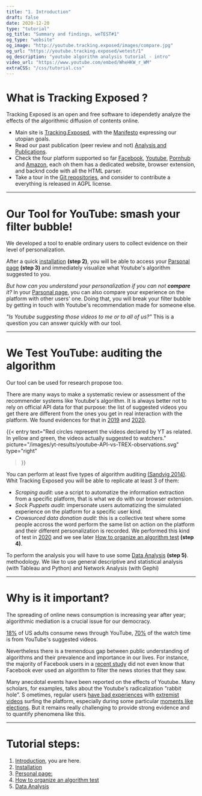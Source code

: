```yaml
---
title: "1. Introduction"
draft: false
date: 2020-12-20 
type: "tutorial"
og_title: "Summary and findings, weTEST#1"
og_type: "website"
og_image: "http://youtube.tracking.exposed/images/compare.jpg" 
og_url: "https://youtube.tracking.exposed/wetest/1"
og_description: "youtube algorithm analysis tutorial - intro"
video_url: "https://www.youtube.com/embed/WheHKW_r_WM"
extraCSS: "/css/tutorial.css"
---
```


# What is Tracking Exposed ?

Tracking Exposed is an open and free software to idependetly analyze the effects of the algorithmic diffusion of contents online. 

- Main site is [Tracking.Exposed](https://tracking.exposed), with the [Manifesto](https://tracking.exposed/manifesto/) expressing our utopian goals.
- Read our past publication (peer review and not) [Analysis and Publications](https://facebook.tracking.exposed/analysis-and-publications/).
- Check the four platform supported so far [Facebook](https://facebook.tracking.exposed), [Youtube](https://youtube.tracking.exposed), [Pornhub](https://pornhub.tracking.exposed) and [Amazon](https://amazon.tracking.exposed), each oh them has a dedicated website, browser extension, and backnd code with all the HTML parser.
- Take a tour in the [Git repositories](https://github.com/tracking-exposed), and consider to contribute a everything is released in AGPL license.

---

# Our Tool for YouTube: smash your filter bubble!

We developed a tool to enable ordinary users to collect evidence on their level of personalization.

After a quick [installation](/tutorial/2) **(step 2)**, you will be able to access your [Parsonal page](/tutorial/3) **(step 3)** and immediately visualize what Youtube's algorithm suggested to you.

_But how can you understand your personalization if you can not **compare** it?_
In your [Parsonal page](/tutorial/3), you can also compare your experience on the platform with other users' one. Doing that, you will break your filter bubble by getting in touch with Youtube's recommendation made for someone else. 

[comment]: # ( {{<bord-img href="/images/wetest-youtrust.jpg">}} ----> qui ci vorrebbe un immagine che farò prima possibile)

_"Is Youtube suggesting those videos to me or to all of us?"_ This is a question you can answer quickly with our tool.

---

# We Test YouTube: auditing the algorithm 

Our tool can be used for research propose too. 

There are many ways to make a systematic review or assessment of the recommender systems like Youtube's algorithm. It is always better not to rely on official API data for that purpose: the list of suggested videos you get there are different from the ones you get in real interaction with the platform. We found evidences for that in [2019](yhttps://youtube.tracking.exposed/results/) and [2020](https://github.com/tracking-exposed/experiments-data/blob/master/wetest1/YTTREX-crowdsourced%20analysis%20of%20YouTube%E2%80%99s%20recommender%20system%20during%20COVID-19%20pandemic.pdf). 

{{< entry 
    text="Red circles represent the videos declared by YT as related. In yellow and green, the videos actually suggested to watchers." 
    picture="/images/yt-results/youtube-API-vs-TREX-observations.svg" 
    type="right"
>}}

You can perform at least five types of algorithm auditing [(Sandvig 2014)](http://www-personal.umich.edu/~csandvig/research/Auditing%20Algorithms%20--%20Sandvig%20--%20ICA%202014%20Data%20and%20Discrimination%20Preconference.pdf). Whit Tracking Exposed you will be able to replicate at least 3 of them:
- _Scraping audit_: use a script to automatize the information extraction from a specific platform, that is what we do with our browser extension. 
- _Sock Puppets audit_: impersonate users automatizing the simulated experience on the platform for a specific user kind. 
- _Crowsurced data donation audit_: this is a collective test where some people accross the word perform the same list on action on the platform and their different personalization is recorded. We performed this kind of test in [2020](https://github.com/tracking-exposed/experiments-data/blob/master/wetest1/YTTREX-crowdsourced%20analysis%20of%20YouTube%E2%80%99s%20recommender%20system%20during%20COVID-19%20pandemic.pdf)
and we see later [How to organize an algorithm test](/tutorial/4) **(step 4)**.

To perform the analysis you will have to use some [Data Analysis](/tutorial/5) **(step 5)**.
 methodology. We like to use general descriptive and statistical analysis (with Tableau and Python) and Network Analysis (with Gephi)

---

# Why is it important?

The spreading of online news consumption is increasing year after year; algorithmic mediation is a crucial issue for our democracy. 

[18%](https://www.journalism.org/2017/09/07/news-use-across-social-media-platforms-2017/) of US adults consume news through YouTube, [70%](https://www.cnet.com/news/youtube-ces-2018-neal-mohan/) of the watch time is from YouTube's suggested videos.

Nevertheless there is a tremendous gap between public understanding of algorithms and their prevalence and importance in our lives. For instance, the majority of Facebook users in a [recent study](http://cyber.law.harvard.edu/events/luncheon/2014/07/sandvigkarahalios.) did not even know that Facebook ever used an algorithm to filter the news stories that they saw.

Many anecdotal events have been reported on the effects of Youtube. Many scholars, for examples, talks about the Youtube's radicalization “rabbit hole”. S  ometimes, regular users [have bad experiences](https://www.nytimes.com/2018/03/10/opinion/sunday/youtube-politics-radical.html) with [extremist videos](https://www.rightwingwatch.org/report/white-supremacy-figured-out-how-to-become-youtube-famous/) surfing the platform, especially during some particular [moments like elections](https://www.theguardian.com/commentisfree/2016/nov/28/alt-right-online-poison-racist-bigot-sam-harris-milo-yiannopoulos-islamophobia). 
But it remains really challenging to provide strong evidence and to quantify phenomena like this.

---

# Tutorial steps:

1. [Introduction](/tutorial/1), you are here.
2. [Installation](/tutorial/2)
3. [Personal page: ](/tutorial/3)
4. [How to organize an algorithm test](/tutorial/4)
5. [Data Analysis](/tutorial/5)
